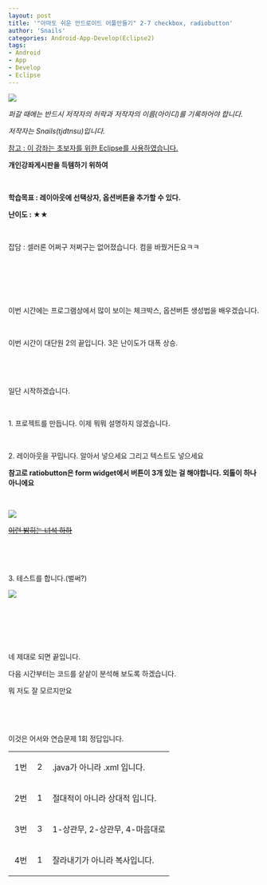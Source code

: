 ```yaml
---
layout: post
title: '"아마도 쉬운 안드로이드 어플만들기" 2-7 checkbox, radiobutton'
author: 'Snails'
categories: Android-App-Develop(Eclipse2)
tags:
- Android
- App
- Develop
- Eclipse
---
```



<script> location.href='https://cafe.naver.com/develoid/257008' ; </script>

<p><img src="https://dthumb-phinf.pstatic.net/?src=%22http%3A%2F%2Fpostfiles3.naver.net%2F20130523_178%2Ftjdtnsu_1369283538974akCh1_JPEG%2Fand.jpg%3Ftype%3Dw2%22&amp;type=cafe_wa740"></p>
<p><i>퍼갈 때에는 반드시 저작자의 허락과 저작자의 이름(아이디)를 기록하어야 합니다.</i></p>
<p><i>저작자는 Snails(tjdtnsu)입니다.</i></p>
<p><u>참고 : 이 강좌는 초보자를 위한 Eclipse를 사용하였습니다.</u></p>
<p><strong>개인강좌게시판을 득템하기 위하여</strong>&nbsp;</p>
<p>&nbsp;<u>﻿</u></p>
<p><b>학습목표 :&nbsp;레이아웃에 선택상자, 옵션버튼을 추가할 수 있다.</b>&nbsp;</p>
<p><b>난이도 : ★★</b>
</p><p>&nbsp;</p>
<p>잡담 : 셀러론 어쩌구 저쩌구는 없어졌습니다. 컴을 바꿨거든요ㅋㅋ</p>
<p>&nbsp;</p>
<p>&nbsp;</p>
<p>&nbsp;</p>
<p>이번 시간에는 프로그램상에서 많이 보이는 체크박스, 옵션버튼 생성법을 배우겠습니다.</p>
<p>&nbsp;</p>
<p>이번 시간이 대단원 2의 끝입니다. 3은 난이도가 대폭 상승.</p>
<p>&nbsp;</p>
<p>&nbsp;</p>
<p>일단 시작하겠습니다.</p>
<p>&nbsp;</p>
<p>1. 프로젝트를 만듭니다. 이제 뭐뭐 설명하지 않겠습니다.</p>
<p>&nbsp;</p>
<p>2. 레이아웃을 꾸밉니다. 알아서 넣으세요 그리고 텍스트도 넣으세요</p>
<p><strong>참고로 ratiobutton은 form widget에서 버튼이 3개 있는 걸 해야합니다. 외톨이 하나 아니에요</strong></p>
<p>&nbsp;</p>
<p><img src="https://dthumb-phinf.pstatic.net/?src=%22http%3A%2F%2Fblogfiles.naver.net%2F20130606_19%2Ftjdtnsu_1370517527264GxigE_PNG%2F%25C1%25A6%25B8%25F1_%25BE%25F8%25C0%25BD.png%22&amp;type=cafe_wa740"></p>
<p><u><strike>이런 밝히는 녀석 하하</strike></u></p>
<p>&nbsp;</p>
<p>&nbsp;</p>
<p>3. 테스트를 합니다.(벌써?)</p>
<p><img src="https://dthumb-phinf.pstatic.net/?src=%22http%3A%2F%2Fblogfiles.naver.net%2F20130606_107%2Ftjdtnsu_1370518212986uyB0Y_PNG%2F%25C1%25A6%25B8%25F1_%25BE%25F8%25C0%25BD.png%22&amp;type=cafe_wa740"></p>
<p>&nbsp;</p>
<p>&nbsp;</p>
<p>&nbsp;</p>
<p>네 제대로 되면 끝입니다.</p>
<p>다음 시간부터는 코드를 샅샅이 분석해 보도록 하겠습니다.</p>
<p>뭐 저도 잘 모르지만요</p>
<p>&nbsp;</p>
<p>&nbsp;</p>
<p>이것은 어서와 연습문제 1회 정답입니다.</p>
<p>

















<table><tbody><tr><td >
<p>&nbsp;1번</p></td><td >
<p>&nbsp;2</p></td><td >
<p>&nbsp;.java가 아니라 .xml 입니다.</p></td></tr><tr><td >
<p>&nbsp;2번</p></td><td >
<p>&nbsp;1</p></td><td >
<p>&nbsp;절대적이 아니라 상대적 입니다.</p></td></tr><tr><td >
<p>&nbsp;3번</p></td><td >
<p>&nbsp;3</p></td><td >
<p>&nbsp;1-상관무, 2-상관무, 4-마음대로</p></td></tr><tr><td >
<p>&nbsp;4번</p></td><td >
<p>&nbsp;1</p></td><td >
<p>&nbsp;잘라내기가 아니라 복사입니다.</p></td></tr></tbody></table>
<p>&nbsp;</p>
<p>&nbsp;</p>
<p><em></em>&nbsp;</p>
<p></p><p>&nbsp;</p>

